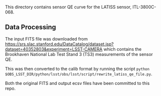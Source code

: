 This directory contains sensor QE curve for the LATISS sensor, ITL-3800C-068.

Data Processing
---------------
The input FITS file was downloaded from https://srs.slac.stanford.edu/DataCatalog/dataset.jsp?dataset=40352803&experiment=LSST-CAMERA which contains the Brookhaven National Lab Test Stand 3 (TS3) measurements of the sensor QE.

This was then converted to the calib format by running the script `python $OBS_LSST_DIR/python/lsst/obs/lsst/script/rewrite_latiss_qe_file.py`.

Both the original FITS and output ecsv files have been committed to this repo.
